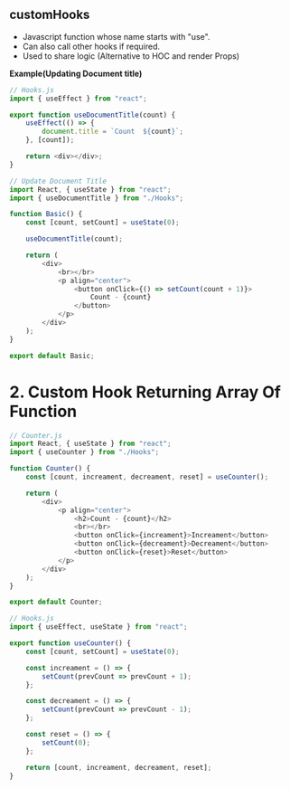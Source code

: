 ## customHooks

-   Javascript function whose name starts with "use".
-   Can also call other hooks if required.
-   Used to share logic (Alternative to HOC and render Props)

**Example(Updating Document title)**

```js
// Hooks.js
import { useEffect } from "react";

export function useDocumentTitle(count) {
    useEffect(() => {
        document.title = `Count  ${count}`;
    }, [count]);

    return <div></div>;
}
```

```js
// Update Document Title
import React, { useState } from "react";
import { useDocumentTitle } from "./Hooks";

function Basic() {
    const [count, setCount] = useState(0);

    useDocumentTitle(count);

    return (
        <div>
            <br></br>
            <p align="center">
                <button onClick={() => setCount(count + 1)}>
                    Count - {count}
                </button>
            </p>
        </div>
    );
}

export default Basic;
```

# 2. Custom Hook Returning Array Of Function

```js
// Counter.js
import React, { useState } from "react";
import { useCounter } from "./Hooks";

function Counter() {
    const [count, increament, decreament, reset] = useCounter();

    return (
        <div>
            <p align="center">
                <h2>Count - {count}</h2>
                <br></br>
                <button onClick={increament}>Increament</button>
                <button onClick={decreament}>Decreament</button>
                <button onClick={reset}>Reset</button>
            </p>
        </div>
    );
}

export default Counter;
```

```js
// Hooks.js
import { useEffect, useState } from "react";

export function useCounter() {
    const [count, setCount] = useState(0);

    const increament = () => {
        setCount(prevCount => prevCount + 1);
    };

    const decreament = () => {
        setCount(prevCount => prevCount - 1);
    };

    const reset = () => {
        setCount(0);
    };

    return [count, increament, decreament, reset];
}
```
